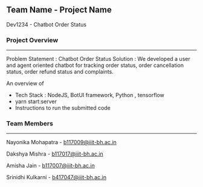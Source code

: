 ## Team Name - Project Name

Dev1234 - Chatbot Order Status

### Project Overview
----------------------------------

Problem Statement : Chatbot Order Status 
Solution : We developed a user and agent oriented chatbot for tracking order status, order cancellation status, order refund status and complaints.

An overview of 
* Tech Stack : NodeJS, BotUI framework, Python , tensorflow
* yarn start:server
* Instructions to run the submitted code

### Team Members
----------------------------------

Nayonika Mohapatra - b117009@iiit-bh.ac.in

Dakshya Mishra - b117017@iiit-bh.ac.in

Amisha Jain - b117007@iiit-bh.ac.in

Srinidhi Kulkarni - b417047@iiit-bh.ac.in
